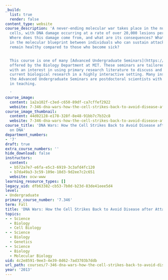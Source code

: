 ```yaml
---
_build:
  list: true
  render: false
content_type: website
course_description: 'A never-ending molecular war takes place in the nucleus of your
  cells, with DNA damage occurring at a rate of over 20,000 lesions per cell per day.
  Where does this damage come from, and what are its consequences? What are the differences
  in the molecular blueprint between individuals who can sustain attacks on DNA and
  remain healthy compared to those who become sick?


  This course is one of many [Advanced Undergraduate Seminars](https://biology.mit.edu/undergraduate/course_listings/advanced_undergraduate_seminars)
  offered by the Biology Department at MIT. These seminars are tailored for students
  with an interest in using primary research literature to discuss and learn about
  current biological research in a highly interactive setting. Many instructors of
  the Advanced Undergraduate Seminars are postdoctoral scientists with a strong interest
  in teaching.

  '
course_image:
  content: 1a2a102f-c3ed-c650-89df-ca7cffef2922
  website: 7-346-dna-wars-how-the-cell-strikes-back-to-avoid-disease-after-attacks-on-dna-fall-2013
course_image_thumbnail:
  content: 44d02128-e178-328f-8e48-91bb7c7b32c8
  website: 7-346-dna-wars-how-the-cell-strikes-back-to-avoid-disease-after-attacks-on-dna-fall-2013
course_title: 'DNA Wars: How the Cell Strikes Back to Avoid Disease after Attacks
  on DNA'
department_numbers:
- '7'
draft: true
extra_course_numbers: ''
hide_download: false
instructors:
  content:
  - b572a7e7-e6fa-e5c3-6919-3c3afd4fc120
  - b7da49a3-3c59-109e-18d3-9d2ee7c2c651
  website: ocw-www
learning_resource_types: []
legacy_uid: dfb63382-cb53-7b0d-b23d-83de41eee5d4
level:
- Undergraduate
primary_course_number: '7.346'
term: Fall
title: 'DNA Wars: How the Cell Strikes Back to Avoid Disease after Attacks on DNA'
topics:
- - Science
  - Biology
  - Cell Biology
- - Science
  - Biology
  - Genetics
- - Science
  - Biology
  - Molecular Biology
uid: 4c2e8591-9ee3-4e39-8d62-7ad3703b7ddb
url_path: courses/7-346-dna-wars-how-the-cell-strikes-back-to-avoid-disease-after-attacks-on-dna-fall-2013
year: '2013'
---
```


